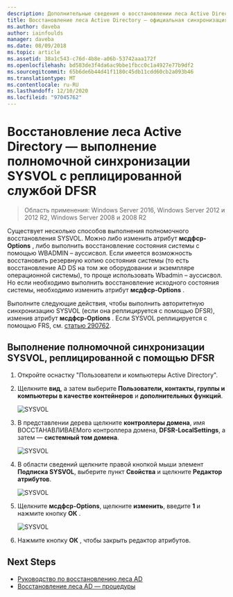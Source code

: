 ```yaml
---
description: Дополнительные сведения о восстановлении леса Active Directory. выполнение полномочной синхронизации SYSVOL с реплицированной службой DFSR
title: Восстановление леса Active Directory — официальная синхронизация SYSVOL
ms.author: daveba
author: iainfoulds
manager: daveba
ms.date: 08/09/2018
ms.topic: article
ms.assetid: 38a1c543-c76d-4b8e-a06b-53742aaa172f
ms.openlocfilehash: bd583de3f4da6ac9bbe1fbcc0c1a4927e77b9df2
ms.sourcegitcommit: 65b6de6b44d41f1180c45db11cdd60cb2a093b46
ms.translationtype: MT
ms.contentlocale: ru-RU
ms.lasthandoff: 12/10/2020
ms.locfileid: "97045762"
---
```

# <a name="ad-forest-recovery---performing-an-authoritative-synchronization-of-dfsr-replicated-sysvol"></a>Восстановление леса Active Directory — выполнение полномочной синхронизации SYSVOL с реплицированной службой DFSR

>Область применения: Windows Server 2016, Windows Server 2012 и 2012 R2, Windows Server 2008 и 2008 R2

Существует несколько способов выполнения полномочного восстановления SYSVOL. Можно либо изменить атрибут **мсдфср-Options** , либо выполнить восстановление состояния системы с помощью WBADMIN – ауссисвол. Если имеется возможность восстановить резервную копию состояния системы (то есть восстановление AD DS на том же оборудовании и экземпляре операционной системы), то проще использовать Wbadmin – ауссисвол. Но если необходимо выполнить восстановление исходного состояния системы, необходимо изменить атрибут **мсдфср-Options** .

Выполните следующие действия, чтобы выполнить авторитетную синхронизацию SYSVOL (если она реплицируется с помощью DFSR), изменив атрибут **мсдфср-Options** . Если SYSVOL реплицируется с помощью FRS, см. [статью 290762](https://go.microsoft.com/fwlink/?LinkId=148443).

## <a name="to-perform-an-authoritative-synchronization-of-dfsr-replicated-sysvol"></a>Выполнение полномочной синхронизации SYSVOL, реплицированной с помощью DFSR

1. Откройте оснастку "Пользователи и компьютеры Active Directory".
2. Щелкните **вид**, а затем выберите **Пользователи, контакты, группы и компьютеры в качестве контейнеров** и **дополнительных функций**.

   ![SYSVOL](media/AD-Forest-Recovery-Authoritative-Recovery-SYSVOL/sysvol1.png)

3. В представлении дерева щелкните **контроллеры домена**, имя ВОССТАНАВЛИВАЕМого контроллера домена, **DFSR-LocalSettings**, а затем — **системный том домена**.

   ![SYSVOL](media/AD-Forest-Recovery-Authoritative-Recovery-SYSVOL/sysvol2.png)

4. В области сведений щелкните правой кнопкой мыши элемент **Подписка SYSVOL**, выберите пункт **Свойства** и щелкните **Редактор атрибутов**.

   ![SYSVOL](media/AD-Forest-Recovery-Authoritative-Recovery-SYSVOL/sysvol3.png)

5. Щелкните **мсдфср-Options**, щелкните **изменить**, введите **1** и нажмите кнопку **ОК** .

   ![SYSVOL](media/AD-Forest-Recovery-Authoritative-Recovery-SYSVOL/sysvol4.png)

6. Нажмите кнопку **ОК** , чтобы закрыть редактор атрибутов.

## <a name="next-steps"></a>Next Steps

- [Руководство по восстановлению леса AD](AD-Forest-Recovery-Guide.md)
- [Восстановление леса AD — процедуры](AD-Forest-Recovery-Procedures.md)

